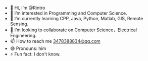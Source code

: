 - 👋 Hi, I’m @Rintro
- 👀 I’m interested in Programming and Computer Science.
- 🌱 I’m currently learning CPP, Java, Python, Matlab, GIS, Remote Sensing.
- 💞️ I’m looking to collaborate on Computer Science，Electrical Engineering.
- 📫 How to reach me 3478388834@qq.com
- 😄 Pronouns: him
- ⚡ Fun fact: I don't know.

<!---
Rintro is a ✨ special ✨ repository because its `README.md` (this file) appears on your GitHub profile.
You can click the Preview link to take a look at your changes.
--->
